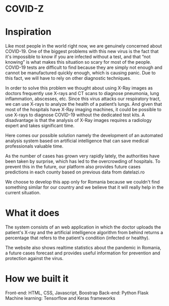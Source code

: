 # COVID-Z

# Inspiration
Like most people in the world right now, we are genuinely concerned about COVID-19. One of the biggest problems with this new virus is the fact that it's impossible to know if you are infected without a test, and that “not knowing” is what makes this situation so scary for most of the people. COVID-19 tests are difficult to find because they are simply not enough and cannot be manufactured quickly enough, which is causing panic. Due to this fact, we will have to rely on other diagnostic techniques.

In order to solve this problem we thought about using X-Ray images as doctors frequently use X-rays and CT scans to diagnose pneumonia, lung inflammation, abscesses, etc. Since this virus attacks our respiratory tract, we can use X-rays to analyze the health of a patient’s lungs. And given that most of the hospitals have X-Ray imaging machines, it could be possible to use X-rays to diagnose COVID-19 without the dedicated test kits. A disadvantage is that the analysis of X-Ray images requires a radiology expert and takes significant time.

Here comes our possible solution namely the development of an automated analysis system based on artificial intelligence that can save medical professionals valuable time.

As the number of cases has grown very rapidly lately, the authorities have been taken by surprise, which has led to the overcrowding of hospitals. To prevent this in the future, our platform also provides future cases predictions in each county based on previous data from datelazi.ro

We choose to develop this app only for Romania because we couldn't find something similar for our country and we believe that it will really help in the current situation.

# What it does
The system consists of an web application in which the doctor uploads the patient's X-ray and the artificial intelligence algorithm from behind returns a percentage that refers to the patient's condition (infected or healthy).

The website also shows realtime statistics about the pandemic in Romania, a future cases forecast and provides useful information for prevention and protection against the virus.

# How we built it
Front-end: HTML, CSS, Javascript, Boostrap 
Back-end: Python Flask
Machine learning: Tensorflow and Keras frameworks
